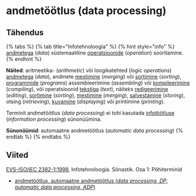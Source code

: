 # andmetöötlus \(data processing\)

## Tähendus

{% tabs %}
{% tab title="Infotehnoloogia" %}
{% hint style="info" %}
[andmetega](andmed-data.md) \(_data_\) süstemaatiline [operatsioonide](tehe-operation.md) \(_operation_\) sooritamine.
{% endhint %}

**Näited**: aritmeetika- \(_arithmetic_\) või loogikatehted \(_logic operations_\) [andmetega](andmed-data.md) \(_data_\), andmete [mestimine](mestima-to-merge.md) \(_merging_\) või [sortimine](sortima-to-sort.md) \(_sorting_\),  [programmide](programm-program.md) \(_programs_\) assembleerimine \(_assembling_\) või [kompileerimine](kompileerima-to-compile.md) \(_compiling_\), või operatsioonid [tekstiga](tekst-text.md) \(_text_\), näiteks [redigeerimine](redigeerimine-editing.md) \(_editing_\), [sortimine](sortima-to-sort.md) \(_sorting_\), [mestimine](mestima-to-merge.md) \(_merging_\), [salvestamine](salvestama-to-store.md) \(_storing_\), otsing \(_retrieving_\), [kuvamine](kuva-display.md) \(_displaying_\) või printimine \(_printing_\).

Terminit andmetöötlus \(_data processing_\) ei tohi kasutada [infotöötluse](infotoeoetlus-information-processing.md) \(_information processing_\) sünonüümina.

**Sünonüümid**: automaatne andmetöötlus \(_automatic data processing_\)
{% endtab %}
{% endtabs %}

## Viited

[EVS-ISO/IEC 2382-1:1998](https://www.evs.ee/et/evs-iso-iec-2382-1-1998), Infotehnoloogia. Sõnastik. Osa 1: Põhiterminid

* [andmetöötlus, automaatne andmetöötlus \(_data processing, DP, automatic data processing, ADP_\)](https://www.eki.ee/dict/its/index.cgi?Q=D05E2312-6C03-1014-88DC-FC5F0DBED45A&F=GUID&C01=1&C02=0&C10=1)

